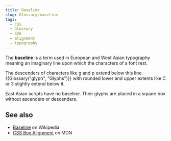 ```yaml
---
title: Baseline
slug: Glossary/baseline
tags:
  - CSS
  - Glossary
  - SVG
  - alignment
  - typography
---
```


The **baseline** is a term used in European and West Asian typography meaning an imaginary line upon which the characters of a font rest.

The descenders of characters like g and p extend below this line. {{Glossary("glyph", "Glyphs")}} with rounded lower and upper extents like C or 3 slightly extend below it.

East Asian scripts have no baseline. Their glyphs are placed in a square box without ascenders or descenders.

## See also

- [Baseline](<https://en.wikipedia.org/wiki/Baseline_(typography)>) on Wikipedia
- [CSS Box Alignment](/en-US/docs/Web/CSS/CSS_Box_Alignment#types_of_alignment) on MDN
